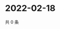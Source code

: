 # 2022-02-18

共 0 条

<!-- BEGIN WEIBO -->
<!-- 最后更新时间 Fri Feb 18 2022 18:13:13 GMT+0800 (China Standard Time) -->

<!-- END WEIBO -->
